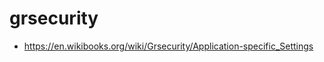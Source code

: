 grsecurity
=====================================================

 - https://en.wikibooks.org/wiki/Grsecurity/Application-specific_Settings
